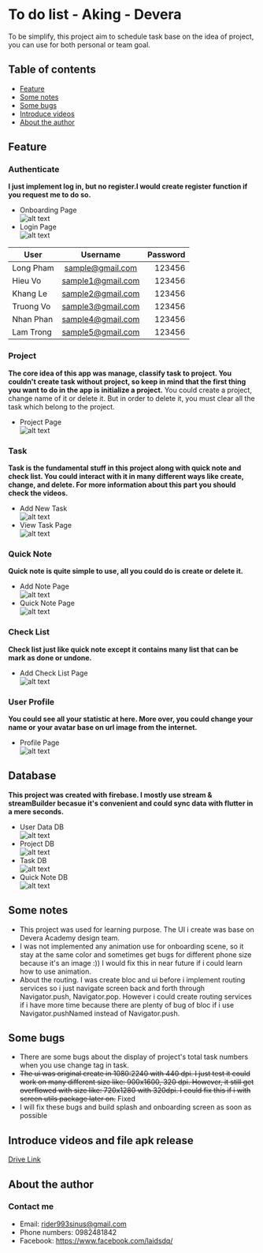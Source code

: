 # To do list - Aking - Devera
  To be simplify, this project aim to schedule task base on the idea of project, you can use for both personal or team goal. 
## Table of contents
- [Feature](#feature)
- [Some notes](#notes)
- [Some bugs](#bugs)
- [Introduce videos](#videos)
- [About the author](#about)
## Feature <a name = "feature"></a>
### Authenticate
<b>I just implement log in, but no register.I would create register function if you request me to do so.</b> 
- Onboarding Page <br />
![alt text](https://drive.google.com/uc?export=view&id=1XOWZHh3op7DsOcOrzaDE_Y36N6uK5m_o)<br />
- Login Page<br />
![alt text](https://drive.google.com/uc?export=view&id=1vmik8jTo7CqHNSPnggkg6IH7D4VlB4cU)<br />

| User        | Username            | Password |
| ------------- |:------------------------:| -----:|
| Long Pham     | sample@gmail.com | 123456|
| Hieu Vo      | sample1@gmail.com     | 123456 |
| Khang Le | sample2@gmail.com    |   123456|
| Truong Vo | sample3@gmail.com    |   123456|
| Nhan Phan | sample4@gmail.com    |   123456|
| Lam Trong | sample5@gmail.com    |   123456|
### Project
<b>The core idea of this app was manage, classify task to project. You couldn't create task without project, so keep in mind that the first thing you want to do in the app is initialize a project.</b>
You could create a project, change name of it or delete it. But in order to delete it, you must clear all the task which belong to the project.
- Project Page<br />
![alt text](https://drive.google.com/uc?export=view&id=1051bjZGtHuRSJqd85-xVmXKM20ThN2N8)<br />
### Task
<b>Task is the fundamental stuff in this project along with quick note and check list. You could interact with it in many different ways like create, change, and delete. For more information about this part you should check the videos.</b>
- Add New Task<br />
![alt text](https://drive.google.com/uc?export=view&id=1YzIgawMYmmLSA6qfB8sLDWYwgB3OMbyv)<br />
- View Task Page<br />
![alt text](https://drive.google.com/uc?export=view&id=11GkM0nMpFw_zv3Plq_O428Wb2k12Mbld)<br />
### Quick Note
<b>Quick note is quite simple to use, all you could do is create or delete it.</b>
- Add Note Page<br />
![alt text](https://drive.google.com/uc?export=view&id=1gyorypUmzjJRK3aVSfR6KsRyMBR41LAQ)<br />
- Quick Note Page<br />
![alt text](https://drive.google.com/uc?export=view&id=1H9-GLZ-f8Q1rOG6cNrMH9UA36v2gcYYM)<br />
### Check List
<b>Check list just like quick note except it contains many list that can be mark as done or undone.</b>
- Add Check List Page<br />
![alt text](https://drive.google.com/uc?export=view&id=1xqvZBFH1FZpaIrXzRluBTaj7yRq-SO6W)<br />
### User Profile
<b>You could see all your statistic at here. More over, you could change your name or your avatar base on url image from the internet.</b>
- Profile Page<br />
![alt text](https://drive.google.com/uc?export=view&id=1qw9PTtpV-mUgx6k-ZX63ssc6pJKUIrNg)<br />
## Database
<b>This project was created with firebase. I mostly use stream & streamBuilder becasue it's convenient and could sync data with flutter in a mere seconds.</b>
- User Data DB<br />
![alt text](https://drive.google.com/uc?export=view&id=154NPcCO0_l46fHoArPR9lo3HFEjalLPh)<br />
- Project DB<br />
![alt text](https://drive.google.com/uc?export=view&id=1kBtVEdVNLCPyS9cEjtsZzyHp6WxqlYB6)<br />
- Task DB<br />
![alt text](https://drive.google.com/uc?export=view&id=17aSTPUwdUqg6MNbw3aZC_77R51C5kLmD)<br />
- Quick Note DB<br />
![alt text](https://drive.google.com/uc?export=view&id=1Gt6fxFE6M76zMJ1fWBuBqR22qcYAJO_y)<br />
## Some notes <a name = "notes"></a>
- This project was used for learning purpose. The UI i create was base on Devera Academy design team.
- I was not implemented any animation use for onboarding scene, so it stay at the same color and sometimes get bugs for different phone size because it's an image :)) I would fix this in near future if i could learn how to use animation.
- About the routing. I was create bloc and ui before i implement routing services so i just navigate screen back and forth through Navigator.push, Navigator.pop. However i could create routing services if i have more time because there are plenty of bug of bloc if i use Navigator.pushNamed instead of Navigator.push.
## Some bugs <a name = "bugs"></a>
- There are some bugs about the display of project's total task numbers when you use change tag in task.
- <s>The ui was original create in 1080:2240 with 440 dpi. I just test it could work on many different size like: 900x1600, 320 dpi. However, it still get overflowed with size like: 720x1280 with 320dpi. I could fix this if i with screen utils package later on.</s> Fixed
- I will fix these bugs and build splash and onboarding screen as soon as possible
## Introduce videos and file apk release <a name = "videos"></a>
[Drive Link](https://drive.google.com/drive/folders/1Zu3mayz9B3f-dgkc_Bi7XKL2y7MjtwxY?usp=sharing)
## About the author <a name = "about"></a>
### Contact me 
- Email: rider993sinus@gmail.com 
- Phone numbers: 0982481842
- Facebook: https://www.facebook.com/laidsdq/
